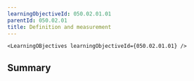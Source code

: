 ```yaml
---
learningObjectiveId: 050.02.01.01
parentId: 050.02.01
title: Definition and measurement
---
```


```tsx eval
<LearningOBjectives learningObjectiveId={050.02.01.01} />
```

## Summary
